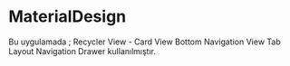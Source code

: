# MaterialDesign
Bu uygulamada ; 
Recycler View - Card View
Bottom Navigation View
Tab Layout
Navigation Drawer kullanılmıştır.


